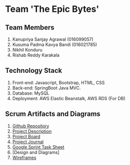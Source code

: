 # Team 'The Epic Bytes'
## Team Members
1.  Kanupriya Sanjay Agrawal (016099057)
2.  Kusuma Padma Kavya Bandi (016021785)
3.  Nikhil Konduru
4.  Rishab Reddy Karakala
    
## Technology Stack
1. Front-end: Javascript, Bootstrap, HTML, CSS
2. Back-end: SpringBoot Java MVC.
3. Database: MySQL
4. Deployment: AWS Elastic Beanstalk, AWS RDS (For DB)

## Scrum Artifacts and Diagrams
1. [Github Repository](https://github.com/gopinathsjsu/team-project-epic-bytes)
2. [Project Description]()
2. [Project Board](https://github.com/gopinathsjsu/team-project-epic-bytes/projects/1?fullscreen=true)
3. [Project Journal](https://docs.google.com/spreadsheets/d/15M5PeLs3XdQYNBMGUXqGygoVSTw7Rdw4FuGXJJHfMp8/edit#gid=0)
4. [Google Sprint Task Sheet](https://docs.google.com/spreadsheets/d/1Ggy-KawX5-QwUmLRELzjivPqE8Qwll7CwfOdc7E0y3A/edit#gid=0)
5. [Design and Diagrams]
6. [Wireframes](https://github.com/gopinathsjsu/team-project-epic-bytes/tree/main/Documents/Wireframes)
